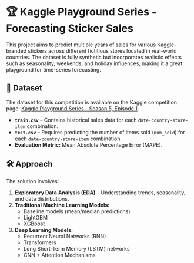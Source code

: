 # 🏆 Kaggle Playground Series - Forecasting Sticker Sales  

This project aims to predict multiple years of sales for various Kaggle-branded stickers across different fictitious stores located in real-world countries. The dataset is fully synthetic but incorporates realistic effects such as seasonality, weekends, and holiday influences, making it a great playground for time-series forecasting.  

## 📂 Dataset  

The dataset for this competition is available on the Kaggle competition page: [Kaggle Playground Series - Season 5, Episode 1](https://www.kaggle.com/competitions/playground-series-s5e1/data).  

- **`train.csv`** – Contains historical sales data for each `date-country-store-item` combination.  
- **`test.csv`** – Requires predicting the number of items sold (`num_sold`) for each `date-country-store-item` combination.  
- **Evaluation Metric:** Mean Absolute Percentage Error (MAPE).  

## 🛠️ Approach  

The solution involves:  

1. **Exploratory Data Analysis (EDA)** – Understanding trends, seasonality, and data distributions.  
2. **Traditional Machine Learning Models:**  
   - Baseline models (mean/median predictions)  
   - LightGBM  
   - XGBoost  
3. **Deep Learning Models:**  
   - Recurrent Neural Networks (RNN)  
   - Transformers  
   - Long Short-Term Memory (LSTM) networks  
   - CNN + Attention Mechanisms  
